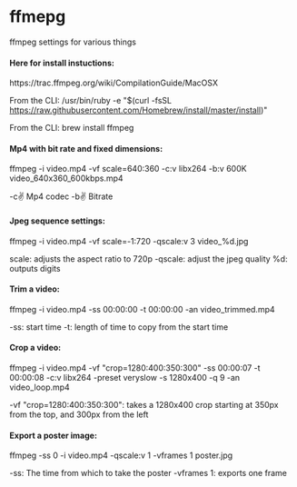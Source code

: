 # ffmepg
ffmpeg settings for various things


<h4>Here for install instuctions:</h4>
https://trac.ffmpeg.org/wiki/CompilationGuide/MacOSX

From the CLI:
/usr/bin/ruby -e "$(curl -fsSL https://raw.githubusercontent.com/Homebrew/install/master/install)"

<italic>From the CLI:</italic>
brew install ffmpeg



<h4>Mp4 with bit rate and fixed dimensions:</h4>

ffmpeg -i video.mp4 -vf scale=640:360 -c:v libx264 -b:v 600K video_640x360_600kbps.mp4

-c:v: Mp4 codec
-b:v: Bitrate


<h4>Jpeg sequence settings:</h4>

ffmpeg -i video.mp4 -vf scale=-1:720 -qscale:v 3 video_%d.jpg

scale: adjusts the aspect ratio to 720p
-qscale: adjust the jpeg quality
%d: outputs digits 



<h4>Trim a video:</h4>

ffmpeg -i video.mp4 -ss 00:00:00 -t 00:00:00 -an video_trimmed.mp4

-ss: start time
-t: length of time to copy from the start time



<h4>Crop a video:</h4>

ffmpeg -i video.mp4 -vf "crop=1280:400:350:300" -ss 00:00:07 -t 00:00:08 -c:v libx264 -preset veryslow -s 1280x400 -q 9 -an video_loop.mp4

-vf "crop=1280:400:350:300": takes a 1280x400 crop starting at 350px from the top, and 300px from the left



<h4>Export a poster image:</h4>
ffmpeg -ss 0 -i video.mp4 -qscale:v 1 -vframes 1 poster.jpg

-ss: The time from which to take the poster
-vframes 1: exports one frame
